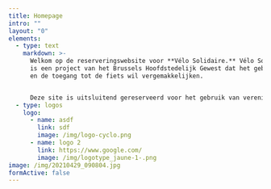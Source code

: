 ```yaml
---
title: Homepage
intro: ""
layout: "0"
elements:
  - type: text
    markdown: >-
      Welkom op de reserveringswebsite voor **Vélo Solidaire.** Vélo Solidaire
      is een project van het Brussels Hoofdstedelijk Gewest dat het gebruik van
      en de toegang tot de fiets wil vergemakkelijken.


      Deze site is uitsluitend gereserveerd voor het gebruik van verenigingen, wij maken geen reserveringen voor particulieren.
  - type: logos
    logo:
      - name: asdf
        link: sdf
        image: /img/logo-cyclo.png
      - name: logo 2
        link: https://www.google.com/
        image: /img/logotype_jaune-1-.png
image: /img/20210429_090804.jpg
formActive: false
---
```

